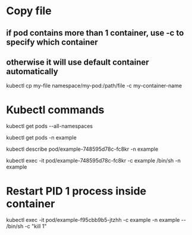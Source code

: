 # Copy file
## if pod contains more than 1 container, use -c to specify which container
## otherwise it will use default container automatically

kubectl cp my-file namespace/my-pod:/path/file -c my-container-name

# Kubectl commands

kubectl get pods --all-namespaces

kubectl get pods -n example

kubectl describe pod/example-748595d78c-fc8kr -n example

kubectl exec -it pod/example-748595d78c-fc8kr -c example /bin/sh -n example


# Restart PID 1 process inside container

kubectl exec -it pod/example-f95cbb9b5-jtzhh -c example -n example -- /bin/sh -c "kill 1"
